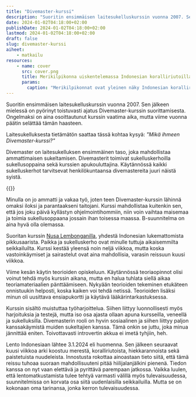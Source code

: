 ```yaml
---
title: "Divemaster-kurssi"
description: "Suoritin ensimmäisen laitesukelluskurssin vuonna 2007. Sen jälkeen mielessä on pyörinyt toistuvasti ajatus Divemaster-kurssin suorittamisesta."
date: 2024-01-02T04:18:00+02:00
publishDate: 2024-01-02T04:18:00+02:00
lastmod: 2024-01-02T04:18:00+02:00
draft: false
slug: divemaster-kurssi
aiheet:
    - matkailu
resources:
    - name: cover
      src: cover.png
      title: Merikilpikonna uiskentelemassa Indonesian koralliriutoilla
      params:
        caption: "Merikilpikonnat ovat yleinen näky Indonesian koralliriutoilla. Ne ovat hauskoja kuvauskohteita, koska konnien itseluottamus on sillä tasolla, ettei niitä voisi vähempää ihmisten väistely kiinnostaa."
---
```


Suoritin ensimmäisen laitesukelluskurssin vuonna 2007. Sen jälkeen mielessä on pyörinyt toistuvasti ajatus Divemaster-kurssin suorittamisesta. Ongelmaksi on aina osoittautunut kurssin vaatima aika, mutta viime vuonna päätin selättää tämän haasteen.

<!--more-->

Laitesukelluksesta tietämätön saattaa tässä kohtaa kysyä: *"Mikä ihmeen Divemaster-kurssi?"*

Divemaster on laitesukelluksen ensimmäinen taso, joka mahdollistaa ammattimaisen sukeltamisen. Divemasterit toimivat sukelluskerhoilla sukellusoppaina sekä kurssien apukouluttajina. Käytännössä kaikki sukelluskerhot tarvitsevat henkilökuntaansa divemastereita juuri näistä syistä.

{{<cover>}}

Minulla on jo ammatti ja vakaa työ, joten teen Divemaster-kurssin lähinnä omaksi iloksi ja parantaakseni taitojani. Kurssi mahdollistaa kuitenkin sen, että jos joku päivä kyllästyn ohjelmointihommiin, niin voin vaihtaa maisemaa ja toimia sukellusoppaana jossain ihan toisessa maassa. B-suunnitelma on aina hyvä olla olemassa.

Suoritan kurssin [Nusa Lembonganilla](https://www.openstreetmap.org/#map=15/-8.6793/115.4546), yhdestä Indonesian lukemattomista pikkusaarista. Paikka ja sukelluskerho ovat minulle tuttuja aikaisemmilta seikkailuilta. Kurssi kestää yleensä noin neljä viikkoa, mutta koska vastoinkäymiset ja sairastelut ovat aina mahdollisia, varasin reissuun kuusi viikkoa.

Viime kesän käytin teorioiden opiskeluun. Käytännössä teoriaopinnot olisi voinut tehdä myös kurssin aikana, mutta en halua tuhlata siellä aikaa teoriamateriaalien pänttäämiseen. Nykyään teorioiden tekeminen etukäteen onnistuukin helposti, koska kaiken voi tehdä netissä. Teorioiden lisäksi minun oli uusittava ensiapukortti ja käytävä lääkärintarkastuksessa.

Kurssin sisältö muistuttaa työharjoittelua. Siihen liittyy luonnollisesti myös harjoituksia ja testejä, mutta iso osa ajasta ollaan apuna kursseilla, veneellä ja sukelluksilla. Divemasterin rooli on hyvin sosiaalinen ja siihen liittyy paljon kanssakäymistä muiden sukeltajien kanssa. Tämä onkin se juttu, joka minua jännittää eniten. Toivottavasti introvertin akkua ei imetä tyhjiin, heh.

Lento Indonesiaan lähtee 3.1.2024 eli huomenna. Sen jälkeen seuraavat kuusi viikkoa arki koostuu merestä, koralliriutoista, hiekkarannoista sekä paistetuista nuudeleista. Innostusta rokottaa ainoastaan tieto siitä, että tämä reissu tuhoaa suoraan mahdollisuuteni pitää hiilijalanjälkini pienenä. Tiedon kanssa on nyt vaan elettävä ja pyrittävä parempaan jatkossa. Vaikka luulen, että lentomatkustamista tulee tehtyä varmasti välillä myös tulevaisuudessa, suunnitelmissa on korvata osa siitä uudenlaisilla seikkailuilla. Mutta se on kokonaan oma tarinansa, jonka kerron tulevaisuudessa.
